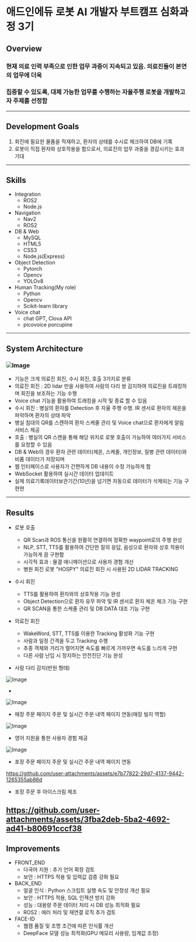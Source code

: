 # 애드인에듀 로봇 AI 개발자 부트캠프 심화과정 3기
## Overview
### 현재 의료 인력 부족으로 인한 업무 과중이 지속되고 있음. 의료진들이 본연의 업무에 더욱 
### 집중할 수 있도록, 대체 가능한 업무를 수행하는 자율주행 로봇을 개발하고자 주제를 선정함
---
## Development Goals
1. 회진에 필요한 물품을 적재하고, 환자의 상태를 수시로 체크하여 DB에 기록
2. 로봇이 직접 환자와 상호작용을 함으로서, 의료진의 업무 과중을 경감시키는 효과 기대
---
## Skills
+ Integration
  + ROS2
  + Node.js
+ Navigation
  + Nav2
  + ROS2
+ DB & Web
  + MySQL
  + HTML5
  + CSS3
  + Node.js(Express)
+ Object Detection
  + Pytorch
  + Opencv
  + YOLOv8
+ Human Tracking(My role)
  + Python
  + Opencv
  + Scikit-learn library
+ Voice chat
  + chat GPT, Clova API
  + picovoice porcupine
---
## System Architecture
### ![Image](https://github.com/user-attachments/assets/262f5f14-6bca-47e4-8d1d-fe531cd4f9ae)
+ 기능은 크게 의료진 회진, 수시 회진, 호출 3가지로 분류
+ 의료진 회진 : 2D lidar 만을 사용하여 사람의 다리 쌍 감지하여 의료진을 트래킹하며 회진을 보조하는 기능 수행
+ Voice chat 기능을 활용하여 트래킹을 시작 및 종료 할 수 있음
+ 수시 회진 :  병실의 환자를 Detection 후 자율 주행 수행. IR 센서로 환자의 체온을 파악하며 환자의 상태 파악
+ 병실 침대의 QR를 스캔하여 환자 스케줄 관리 및 Voice chat으로 환자에게 알림 서비스 제공
+ 호출 : 병실의 QR 스캔을 통해 해당 위치로 로봇 호출이 가능하여 여러가지 서비스를 요청할 수 있음
+ DB & Web의 경우 환자 관련 데이터(체온, 스케줄, 개인정보, 질병 관련 데이터)와 비품 데이터가 저장되며
+ 웹 인터페이스로 사용자가 간편하게 DB 내용이 수정 가능하게 함
+ WebSocket 활용하여 실시간 데이터 업데이트
+ 실제 의료기록데이터보관기간(10년)을 넘기면 자동으로 데이터가 삭제되는 기능 구현현
---
## Results
+ 로봇 호출
  + QR Scan과 ROS 통신을 원활히 연결하여 정확한 waypoint로의 주행 완성
  + NLP, STT, TTS를 활용하여 간단한 질의 응답, 음성으로 환자와 상호 작용이 가능하게 끔 구현함
  + 시각적 효과 : 물결 애니메이션으로 사용자 경험 개선
  + 병원 회진 로봇 "HOSPY" 의료진 회진 시 사용된 2D LIDAR TRACKING
+ 수시 회진 
  + TTS를 활용하여 환자와의 상호작용 기능 완성
  + Object Detection으로 환자 유무 파악 및 IR 센서로 환자 체온 체크 기능 구현
  + QR SCAN을 통한 스케줄 관리 및 DB DATA 대조 기능 구현
+ 의료진 회진
  + WakeWord, STT, TTS를 이용한 Tracking 활성화 기능 구현
  + 사람과 일정 간격을 두고 Tracking 수행
  + 추종 객체와 거리가 멀어지면 속도를 빠르게 가까우면 속도를 느리게 구현
  + 다른 사람 난입 시 정지하는 안전진단 기능 완성


+ 사람 다리 감지(반원 형태)


![Image](https://github.com/user-attachments/assets/6425bd51-bd0d-420b-b912-07c3d897a0d4)


+ 


![Image](https://github.com/user-attachments/assets/ba3b9ccc-ad7e-40a2-819c-87a3030cdf9b)
+ 매장 주문 페이지 주문 및 실시간 주문 내역 페이지 연동(매장 빌지 역할)


![Image](https://github.com/user-attachments/assets/36bb9609-c7be-4d89-b90c-352103ce6fec)


+ 영어 지원을 통한 사용자 경험 제공


![Image](https://github.com/user-attachments/assets/21be9ee2-b53f-4bad-aef0-fc5f4f45b9ce)
+ 포장 주문 페이지 주문 및 실시간 주문 내역 페이지 연동


https://github.com/user-attachments/assets/e7b77822-29d7-4137-9442-1265355ab86d

+ 포장 주문 후 아이스크림 제조

https://github.com/user-attachments/assets/3fba2deb-5ba2-4692-ad41-b80691cccf38
---
## Improvements
+ FRONT_END
  + 다국어 지원 : 추가 언어 확장 검토
  + 보안 : HTTPS 적용 및 입력값 검증 강화 필요
+ BACK_END
  + 얼굴 인식 : Python 스크립트 실행 속도 및 안정성 개선 필요
  + 보안 : HTTPS 적용, SQL 인젝션 방지 강화
  + 성능 : 대용량 주문 데이터 처리 시 DB 성능 최적화 필요
  + ROS2 : 에러 처리 및 재연결 로직 추가 검토
+ FACE-ID
  + 웹캠 품질 및 조명 조건에 따른 인식률 개선
  + DeepFace 모델 성능 최적화(GPU 메모리 사용량, 임계값 조정)


